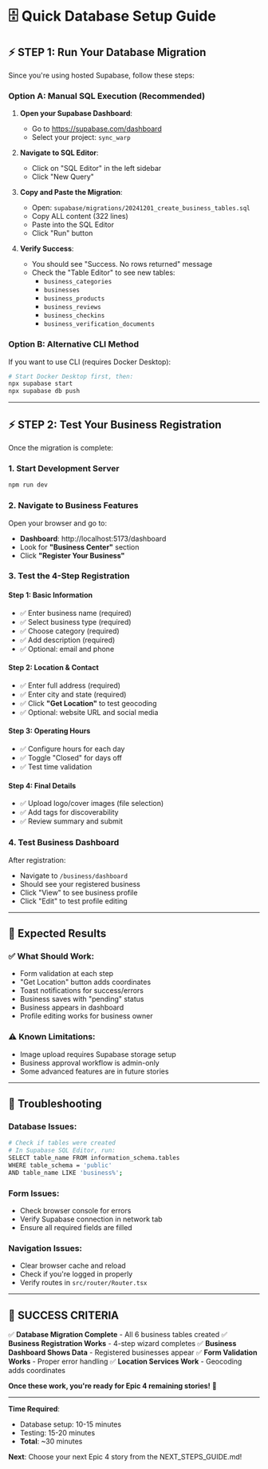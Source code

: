 # 🗄️ Quick Database Setup Guide

## ⚡ **STEP 1: Run Your Database Migration**

Since you're using hosted Supabase, follow these steps:

### **Option A: Manual SQL Execution (Recommended)**

1. **Open your Supabase Dashboard**:
   - Go to https://supabase.com/dashboard
   - Select your project: `sync_warp`

2. **Navigate to SQL Editor**:
   - Click on "SQL Editor" in the left sidebar
   - Click "New Query"

3. **Copy and Paste the Migration**:
   - Open: `supabase/migrations/20241201_create_business_tables.sql`
   - Copy ALL content (322 lines)
   - Paste into the SQL Editor
   - Click "Run" button

4. **Verify Success**:
   - You should see "Success. No rows returned" message
   - Check the "Table Editor" to see new tables:
     - `business_categories`
     - `businesses` 
     - `business_products`
     - `business_reviews`
     - `business_checkins`
     - `business_verification_documents`

### **Option B: Alternative CLI Method**
If you want to use CLI (requires Docker Desktop):

```bash
# Start Docker Desktop first, then:
npx supabase start
npx supabase db push
```

---

## ⚡ **STEP 2: Test Your Business Registration**

Once the migration is complete:

### **1. Start Development Server**
```bash
npm run dev
```

### **2. Navigate to Business Features**
Open your browser and go to:
- **Dashboard**: http://localhost:5173/dashboard
- Look for **"Business Center"** section
- Click **"Register Your Business"**

### **3. Test the 4-Step Registration**

#### **Step 1: Basic Information**
- ✅ Enter business name (required)
- ✅ Select business type (required)
- ✅ Choose category (required)
- ✅ Add description (required)
- ✅ Optional: email and phone

#### **Step 2: Location & Contact**
- ✅ Enter full address (required)
- ✅ Enter city and state (required)
- ✅ Click **"Get Location"** to test geocoding
- ✅ Optional: website URL and social media

#### **Step 3: Operating Hours**
- ✅ Configure hours for each day
- ✅ Toggle "Closed" for days off
- ✅ Test time validation

#### **Step 4: Final Details**
- ✅ Upload logo/cover images (file selection)
- ✅ Add tags for discoverability
- ✅ Review summary and submit

### **4. Test Business Dashboard**
After registration:
- Navigate to `/business/dashboard`
- Should see your registered business
- Click "View" to see business profile
- Click "Edit" to test profile editing

---

## 🎯 **Expected Results**

### **✅ What Should Work:**
- Form validation at each step
- "Get Location" button adds coordinates
- Toast notifications for success/errors
- Business saves with "pending" status
- Business appears in dashboard
- Profile editing works for business owner

### **⚠️ Known Limitations:**
- Image upload requires Supabase storage setup
- Business approval workflow is admin-only
- Some advanced features are in future stories

---

## 🚨 **Troubleshooting**

### **Database Issues:**
```bash
# Check if tables were created
# In Supabase SQL Editor, run:
SELECT table_name FROM information_schema.tables 
WHERE table_schema = 'public' 
AND table_name LIKE 'business%';
```

### **Form Issues:**
- Check browser console for errors
- Verify Supabase connection in network tab
- Ensure all required fields are filled

### **Navigation Issues:**
- Clear browser cache and reload
- Check if you're logged in properly
- Verify routes in `src/router/Router.tsx`

---

## 🎉 **SUCCESS CRITERIA**

✅ **Database Migration Complete** - All 6 business tables created
✅ **Business Registration Works** - 4-step wizard completes
✅ **Business Dashboard Shows Data** - Registered businesses appear
✅ **Form Validation Works** - Proper error handling
✅ **Location Services Work** - Geocoding adds coordinates

**Once these work, you're ready for Epic 4 remaining stories!** 🚀

---

**Time Required**: 
- Database setup: 10-15 minutes
- Testing: 15-20 minutes
- **Total**: ~30 minutes

**Next**: Choose your next Epic 4 story from the NEXT_STEPS_GUIDE.md!